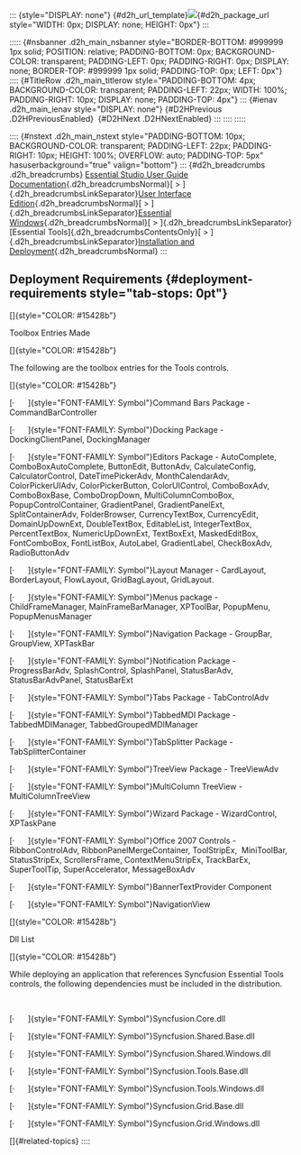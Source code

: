::: {style="DISPLAY: none"}
[](ms-xhelp:///?Id=d2h_url_template){#d2h_url_template}![](!package_url!){#d2h_package_url style="WIDTH: 0px; DISPLAY: none; HEIGHT: 0px"}
:::

::::: {#nsbanner .d2h_main_nsbanner style="BORDER-BOTTOM: #999999 1px solid; POSITION: relative; PADDING-BOTTOM: 0px; BACKGROUND-COLOR: transparent; PADDING-LEFT: 0px; PADDING-RIGHT: 0px; DISPLAY: none; BORDER-TOP: #999999 1px solid; PADDING-TOP: 0px; LEFT: 0px"}
:::: {#TitleRow .d2h_main_titlerow style="PADDING-BOTTOM: 4px; BACKGROUND-COLOR: transparent; PADDING-LEFT: 22px; WIDTH: 100%; PADDING-RIGHT: 10px; DISPLAY: none; PADDING-TOP: 4px"}
::: {#ienav .d2h_main_ienav style="DISPLAY: none"}
[](ms-xhelp:///?Id=5cfc9528-9fee-45f8-b03a-a6a7212cc405){#D2HPrevious .D2HPreviousEnabled}  [](ms-xhelp:///?Id=13c3c4f4-9d16-4b69-93f2-7e98eec67452){#D2HNext .D2HNextEnabled}
:::
::::
:::::

:::: {#nstext .d2h_main_nstext style="PADDING-BOTTOM: 10px; BACKGROUND-COLOR: transparent; PADDING-LEFT: 22px; PADDING-RIGHT: 10px; HEIGHT: 100%; OVERFLOW: auto; PADDING-TOP: 5px" hasuserbackground="true" valign="bottom"}
::: {#d2h_breadcrumbs .d2h_breadcrumbs}
[Essential Studio User Guide Documentation](ms-xhelp:///?Id=12457748-09e3-4d74-a240-8e049cedf030){.d2h_breadcrumbsNormal}[ \> ]{.d2h_breadcrumbsLinkSeparator}[User Interface Edition](ms-xhelp:///?Id=c29296b7-531c-413b-a0ec-488ca1f7f669){.d2h_breadcrumbsNormal}[ \> ]{.d2h_breadcrumbsLinkSeparator}[Essential Windows](ms-xhelp:///?Id=e60759d8-47a4-4570-9d7a-16a68d63f2ea){.d2h_breadcrumbsNormal}[ \> ]{.d2h_breadcrumbsLinkSeparator}[Essential Tools]{.d2h_breadcrumbsContentsOnly}[ \> ]{.d2h_breadcrumbsLinkSeparator}[Installation and Deployment](ms-xhelp:///?Id=7e51062e-de03-4c21-8a15-25002ff1e3ba){.d2h_breadcrumbsNormal}
:::

## Deployment Requirements {#deployment-requirements style="tab-stops: 0pt"}

[]{style="COLOR: #15428b"} 

Toolbox Entries Made

[]{style="COLOR: #15428b"} 

The following are the toolbox entries for the Tools controls.

[]{style="COLOR: #15428b"} 

[·      ]{style="FONT-FAMILY: Symbol"}Command Bars Package - CommandBarController

[·      ]{style="FONT-FAMILY: Symbol"}Docking Package - DockingClientPanel, DockingManager

[·      ]{style="FONT-FAMILY: Symbol"}Editors Package - AutoComplete, ComboBoxAutoComplete, ButtonEdit, ButtonAdv, CalculateConfig, CalculatorControl, DateTimePickerAdv, MonthCalendarAdv, ColorPickerUIAdv, ColorPickerButton, ColorUIControl, ComboBoxAdv, ComboBoxBase, ComboDropDown, MultiColumnComboBox, PopupControlContainer, GradientPanel, GradientPanelExt, SplitContainerAdv, FolderBrowser, CurrencyTextBox, CurrencyEdit, DomainUpDownExt, DoubleTextBox, EditableList, IntegerTextBox, PercentTextBox, NumericUpDownExt, TextBoxExt, MaskedEditBox, FontComboBox, FontListBox, AutoLabel, GradientLabel, CheckBoxAdv, RadioButtonAdv

[·      ]{style="FONT-FAMILY: Symbol"}Layout Manager - CardLayout, BorderLayout, FlowLayout, GridBagLayout, GridLayout.

[·      ]{style="FONT-FAMILY: Symbol"}Menus package - ChildFrameManager, MainFrameBarManager, XPToolBar, PopupMenu, PopupMenusManager

[·      ]{style="FONT-FAMILY: Symbol"}Navigation Package - GroupBar, GroupView, XPTaskBar

[·      ]{style="FONT-FAMILY: Symbol"}Notification Package - ProgressBarAdv, SplashControl, SplashPanel, StatusBarAdv, StatusBarAdvPanel, StatusBarExt

[·      ]{style="FONT-FAMILY: Symbol"}Tabs Package - TabControlAdv

[·      ]{style="FONT-FAMILY: Symbol"}TabbedMDI Package - TabbedMDIManager, TabbedGroupedMDIManager

[·      ]{style="FONT-FAMILY: Symbol"}TabSplitter Package - TabSplitterContainer

[·      ]{style="FONT-FAMILY: Symbol"}TreeView Package - TreeViewAdv

[·      ]{style="FONT-FAMILY: Symbol"}MultiColumn TreeView - MultiColumnTreeView

[·      ]{style="FONT-FAMILY: Symbol"}Wizard Package - WizardControl, XPTaskPane

[·      ]{style="FONT-FAMILY: Symbol"}Office 2007 Controls - RibbonControlAdv, RibbonPanelMergeContainer, ToolStripEx,  MiniToolBar, StatusStripEx, ScrollersFrame, ContextMenuStripEx, TrackBarEx, SuperToolTip, SuperAccelerator, MessageBoxAdv

[·      ]{style="FONT-FAMILY: Symbol"}BannerTextProvider Component

[·      ]{style="FONT-FAMILY: Symbol"}NavigationView

[]{style="COLOR: #15428b"} 

Dll List

[]{style="COLOR: #15428b"} 

While deploying an application that references Syncfusion Essential Tools controls, the following dependencies must be included in the distribution.

 

[·      ]{style="FONT-FAMILY: Symbol"}Syncfusion.Core.dll

[·      ]{style="FONT-FAMILY: Symbol"}Syncfusion.Shared.Base.dll

[·      ]{style="FONT-FAMILY: Symbol"}Syncfusion.Shared.Windows.dll

[·      ]{style="FONT-FAMILY: Symbol"}Syncfusion.Tools.Base.dll

[·      ]{style="FONT-FAMILY: Symbol"}Syncfusion.Tools.Windows.dll

[·      ]{style="FONT-FAMILY: Symbol"}Syncfusion.Grid.Base.dll

[·      ]{style="FONT-FAMILY: Symbol"}Syncfusion.Grid.Windows.dll

[]{#related-topics}
::::
